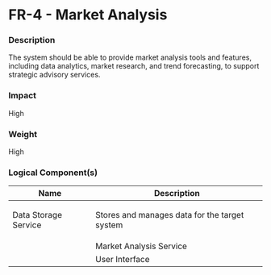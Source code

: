 
#  FR-4 - Market Analysis



### Description

<p>The system should be able to provide market analysis tools and features, including data analytics, market research, and trend forecasting, to support strategic advisory services.</p>




### Impact

<p>High</p>




### Weight

High








### Logical Component(s)

| Name | Description |
| --- | --- |
 | Data Storage Service | <p>Stores and manages data for the target system</p> |
     | Market Analysis Service | <p>Provides market analysis tools and features</p> |
     | User Interface | <p>Provides an intuitive and user-friendly interface for users</p> |
    



